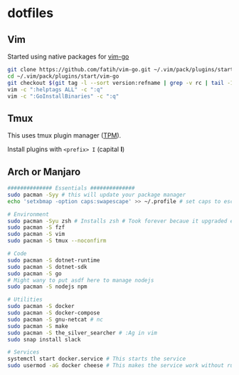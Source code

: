 # dotfiles

## Vim

Started using native packages for [vim-go](https://github.com/fatih/vim-go#install)

```bash
git clone https://github.com/fatih/vim-go.git ~/.vim/pack/plugins/start/vim-go
cd ~/.vim/pack/plugins/start/vim-go
git checkout $(git tag -l --sort version:refname | grep -v rc | tail -1)
vim -c ":helptags ALL" -c ":q"
vim -c ":GoInstallBinaries" -c ":q"
```

## Tmux

This uses tmux plugin manager ([TPM](https://github.com/tmux-plugins/tpm)).

Install plugins with `<prefix> I` (capital __I__)

## Arch or Manjaro

```bash
############## Essentials ##############
sudo pacman -Syy # this will update your package manager
echo 'setxbmap -option caps:swapescape' >> ~/.profile # set caps to escape

# Environment
sudo pacman -Syu zsh # Installs zsh # Took forever becaue it upgraded everything on arch
sudo pacman -S fzf
sudo pacman -S vim
sudo pacman -S tmux --noconfirm

# Code
sudo pacman -S dotnet-runtime
sudo pacman -S dotnet-sdk
sudo pacman -S go
# Might wany to put asdf here to manage nodejs
sudo pacman -S nodejs npm

# Utilities
sudo pacman -S docker
sudo pacman -S docker-compose
sudo pacman -S gnu-netcat # nc
sudo pacman -S make
sudo pacman -S the_silver_searcher # :Ag in vim
sudo snap install slack

# Services
systemctl start docker.service # This starts the service
sudo usermod -aG docker cheese # This makes the service work without running `sudo`

```

